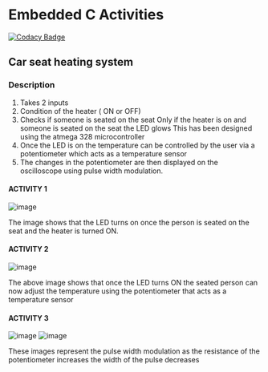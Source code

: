 # Embedded C Activities

[![Codacy Badge](https://api.codacy.com/project/badge/Grade/032df66ff733464c9ec81b59bb1fbcc6)](https://app.codacy.com/gh/SoniaPunjabi/embedded-?utm_source=github.com&utm_medium=referral&utm_content=SoniaPunjabi/embedded-&utm_campaign=Badge_Grade_Settings)

## Car seat heating system
### Description
1) Takes 2 inputs
2) Condition of the heater ( ON or OFF)
3) Checks if someone is seated on the seat
Only if the heater is on and someone is seated on the seat the LED glows
This has been designed using the atmega 328 microcontroller
4) Once the LED is on the temperature can be controlled by the user via a potentiometer which acts as a temperature sensor
5) The changes in the potentiometer are then displayed on the oscilloscope using pulse width modulation.

#### ACTIVITY 1
![image](https://user-images.githubusercontent.com/64728477/116715277-30c0fb00-a9f4-11eb-9567-01dd64b6d1c0.png)

The image shows that the LED turns on once the person is seated on the seat and the heater is turned ON.
#### ACTIVITY 2
![image](https://user-images.githubusercontent.com/64728477/116716362-4b47a400-a9f5-11eb-9856-9183408df846.png)

The above image shows that once the LED turns ON the seated person can now adjust the temperature using the potentiometer that acts as a temperature sensor
#### ACTIVITY 3
![image](https://user-images.githubusercontent.com/64728477/116717670-c6f62080-a9f6-11eb-9061-8c62d541bc51.png)
![image](https://user-images.githubusercontent.com/64728477/116718172-526fb180-a9f7-11eb-8f09-938fec1446d1.png)

These images represent the pulse width modulation as the resistance of the potentiometer increases the width of the pulse decreases
